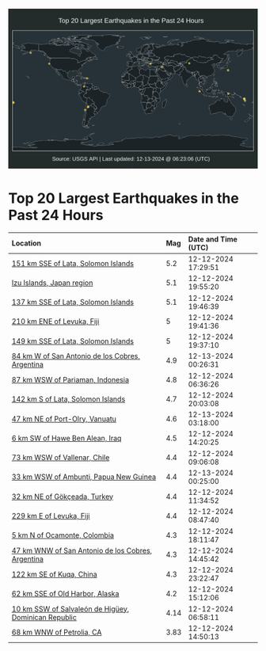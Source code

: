 ![Map](./map.png)

# Top 20 Largest Earthquakes in the Past 24 Hours

| Location | Mag | Date and Time (UTC) |
|:---|:---|:---|
| [151 km SSE of Lata, Solomon Islands](https://earthquake.usgs.gov/earthquakes/eventpage/us7000ny80) | 5.2 | 12-12-2024 17:29:51 |
| [Izu Islands, Japan region](https://earthquake.usgs.gov/earthquakes/eventpage/us7000ny8l) | 5.1 | 12-12-2024 19:55:20 |
| [137 km SSE of Lata, Solomon Islands](https://earthquake.usgs.gov/earthquakes/eventpage/us7000ny8h) | 5.1 | 12-12-2024 19:46:39 |
| [210 km ENE of Levuka, Fiji](https://earthquake.usgs.gov/earthquakes/eventpage/us7000ny8g) | 5 | 12-12-2024 19:41:36 |
| [149 km SSE of Lata, Solomon Islands](https://earthquake.usgs.gov/earthquakes/eventpage/us7000ny8e) | 5 | 12-12-2024 19:37:10 |
| [84 km W of San Antonio de los Cobres, Argentina](https://earthquake.usgs.gov/earthquakes/eventpage/us7000nyag) | 4.9 | 12-13-2024 00:26:31 |
| [87 km WSW of Pariaman, Indonesia](https://earthquake.usgs.gov/earthquakes/eventpage/us7000ny3m) | 4.8 | 12-12-2024 06:36:26 |
| [142 km S of Lata, Solomon Islands](https://earthquake.usgs.gov/earthquakes/eventpage/us7000ny8p) | 4.7 | 12-12-2024 20:03:08 |
| [47 km NE of Port-Olry, Vanuatu](https://earthquake.usgs.gov/earthquakes/eventpage/us7000nyc5) | 4.6 | 12-13-2024 03:18:00 |
| [6 km SW of Hawe Ben Alean, Iraq](https://earthquake.usgs.gov/earthquakes/eventpage/us7000ny5a) | 4.5 | 12-12-2024 14:20:25 |
| [73 km WSW of Vallenar, Chile](https://earthquake.usgs.gov/earthquakes/eventpage/us7000ny43) | 4.4 | 12-12-2024 09:06:08 |
| [33 km WSW of Ambunti, Papua New Guinea](https://earthquake.usgs.gov/earthquakes/eventpage/us7000nyah) | 4.4 | 12-13-2024 00:25:00 |
| [32 km NE of Gökçeada, Turkey](https://earthquake.usgs.gov/earthquakes/eventpage/us7000ny4i) | 4.4 | 12-12-2024 11:34:52 |
| [229 km E of Levuka, Fiji](https://earthquake.usgs.gov/earthquakes/eventpage/us7000ny42) | 4.4 | 12-12-2024 08:47:40 |
| [5 km N of Ocamonte, Colombia](https://earthquake.usgs.gov/earthquakes/eventpage/us7000ny84) | 4.3 | 12-12-2024 18:11:47 |
| [47 km WNW of San Antonio de los Cobres, Argentina](https://earthquake.usgs.gov/earthquakes/eventpage/us7000ny5g) | 4.3 | 12-12-2024 14:45:42 |
| [122 km SE of Kuqa, China](https://earthquake.usgs.gov/earthquakes/eventpage/us7000ny9q) | 4.3 | 12-12-2024 23:22:47 |
| [62 km SSE of Old Harbor, Alaska](https://earthquake.usgs.gov/earthquakes/eventpage/ak024fy4hi7m) | 4.2 | 12-12-2024 15:12:06 |
| [10 km SSW of Salvaleón de Higüey, Dominican Republic](https://earthquake.usgs.gov/earthquakes/eventpage/pr2024347001) | 4.14 | 12-12-2024 06:58:11 |
| [68 km WNW of Petrolia, CA](https://earthquake.usgs.gov/earthquakes/eventpage/nc75102341) | 3.83 | 12-12-2024 14:50:13 |

